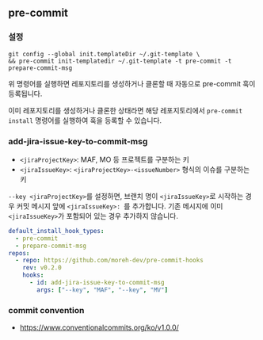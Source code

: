 ## pre-commit

### 설정

```shell
git config --global init.templateDir ~/.git-template \
&& pre-commit init-templatedir ~/.git-template -t pre-commit -t prepare-commit-msg
```

위 명령어를 실행하면 레포지토리를 생성하거나 클론할 때 자동으로 pre-commit 훅이 등록됩니다.

이미 레포지토리를 생성하거나 클론한 상태라면 해당 레포지토리에서 `pre-commit install` 명령어를 실행하여 훅을 등록할 수 있습니다.

### add-jira-issue-key-to-commit-msg

- `<jiraProjectKey>`: MAF, MO 등 프로젝트를 구분하는 키
- `<jiraIssueKey>`: `<jiraProjectKey>-<issueNumber>` 형식의 이슈를 구분하는 키

`--key <jiraProjectKey>`를 설정하면, 브랜치 명이 `<jiraIssueKey>`로 시작하는 경우 커밋 메시지 앞에 `<jiraIssueKey>: `를 추가합니다. 기존 메시지에 이미 `<jiraIssueKey>`가 포함되어 있는 경우 추가하지 않습니다.

```yaml
default_install_hook_types:
  - pre-commit
  - prepare-commit-msg
repos:
  - repo: https://github.com/moreh-dev/pre-commit-hooks
    rev: v0.2.0
    hooks:
      - id: add-jira-issue-key-to-commit-msg
        args: ["--key", "MAF", "--key", "MV"]
```

### commit convention

- https://www.conventionalcommits.org/ko/v1.0.0/
